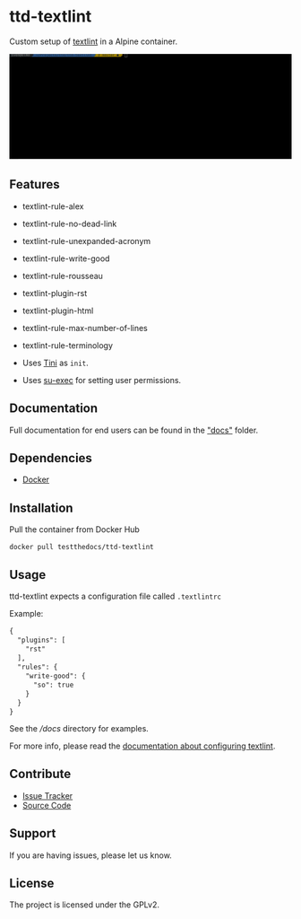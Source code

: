 # ttd-textlint

Custom setup of [textlint](https://textlint.github.io/) in a Alpine container.

![Example Test](docs/_static/ttd-textlinter-example.gif "Gif of Example")

## Features

- textlint-rule-alex
- textlint-rule-no-dead-link
- textlint-rule-unexpanded-acronym
- textlint-rule-write-good
- textlint-rule-rousseau
- textlint-plugin-rst
- textlint-plugin-html
- textlint-rule-max-number-of-lines
- textlint-rule-terminology

- Uses [Tini](https://github.com/krallin/tini) as `init`.
- Uses [su-exec](https://github.com/ncopa/su-exec) for setting user permissions.

## Documentation

Full documentation for end users can be found in the ["docs"](..docs/) folder.

## Dependencies

- [Docker](https://docker.com "Homepage of docker")

## Installation

Pull the container from Docker Hub

```
docker pull testthedocs/ttd-textlint
```

## Usage

ttd-textlint expects a configuration file called ``.textlintrc``

Example:

```
{
  "plugins": [
    "rst"
  ],
  "rules": {
    "write-good": {
      "so": true
    }
  }
}
```

See the */docs* directory for examples.

For more info, please read the [documentation about configuring textlint](https://github.com/textlint/textlint/blob/master/docs/configuring.md).

## Contribute

- [Issue Tracker](https://github.com/testthedocs/rakpart/issues)
- [Source Code](https://github.com/testthedocs/rakpart/tree/master/ttd-textlint)

## Support

If you are having issues, please let us know.

## License

The project is licensed under the GPLv2.
